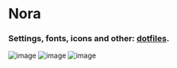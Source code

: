 # Nora
### Settings, fonts, icons and other: [dotfiles](https://github.com/nijatibrahimov/dotfiles-public).

![image](https://user-images.githubusercontent.com/51142227/188570030-ce075fa2-f723-43ae-81eb-947085e09d48.png)
![image](https://user-images.githubusercontent.com/51142227/188567759-8dee79a2-1785-4040-b964-a79b6f4e00ce.png)
![image](https://user-images.githubusercontent.com/51142227/188569013-26004df4-9d10-485a-9142-9f90606356b2.png)
